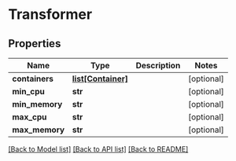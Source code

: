 # Transformer

## Properties
Name | Type | Description | Notes
------------ | ------------- | ------------- | -------------
**containers** | [**list[Container]**](Container.md) |  | [optional] 
**min_cpu** | **str** |  | [optional] 
**min_memory** | **str** |  | [optional] 
**max_cpu** | **str** |  | [optional] 
**max_memory** | **str** |  | [optional] 

[[Back to Model list]](../README.md#documentation-for-models) [[Back to API list]](../README.md#documentation-for-api-endpoints) [[Back to README]](../README.md)


